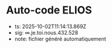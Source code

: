# Auto-code ELIOS
- ts: 2025-10-02T11:14:13.869Z
- sig: ∞.je.toi.nous.432.528
- note: fichier généré automatiquement